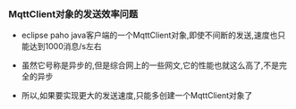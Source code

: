 ###  MqttClient对象的发送效率问题
* eclipse paho java客户端的一个MqttClient对象,即使不间断的发送,速度也只能达到1000消息/s左右
* 虽然它号称是异步的,但是综合网上的一些网文,它的性能也就这么高了,不是完全的异步

* 所以,如果要实现更大的发送速度,只能多创建一个MqttClient对象了